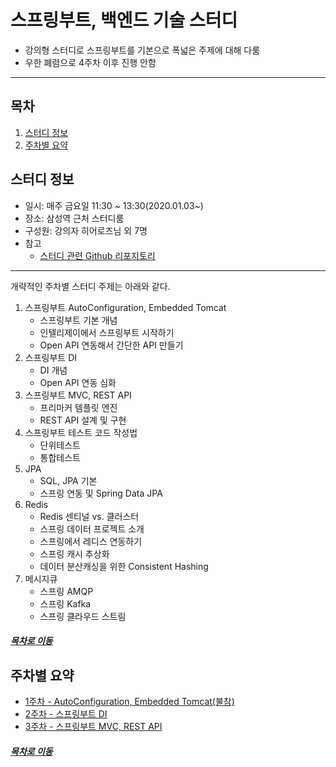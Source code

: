 스프링부트, 백엔드 기술 스터디
=====
* 강의형 스터디로 스프링부트를 기본으로 폭넓은 주제에 대해 다룸
* 우한 폐렴으로 4주차 이후 진행 안함
- - -
## 목차
1. [스터디 정보](#스터디-정보)
2. [주차별 요약](#주차별-요약)

## 스터디 정보
* 일시: 매주 금요일 11:30 ~ 13:30(2020.01.03~)
* 장소: 삼성역 근처 스터디룸
* 구성원: 강의자 히어로즈님 외 7명
* 참고
	* [스터디 관련 Github 리포지토리](https://github.com/spring-basic-study/openapi)

- - -
개략적인 주차별 스터디 주제는 아래와 같다.

1. 스프링부트 AutoConfiguration, Embedded Tomcat
	* 스프링부트 기본 개념
	* 인텔리제이에서 스프링부트 시작하기
	* Open API 연동해서 간단한 API 만들기
2. 스프링부트 DI
	* DI 개념
	* Open API 연동 심화
3. 스프링부트 MVC, REST API
	* 프리마커 템플릿 엔진
	* REST API 설계 및 구현
4. 스프링부트 테스트 코드 작성법
	* 단위테스트
	* 통합테스트
5. JPA
	* SQL, JPA 기본
	* 스프링 연동 및 Spring Data JPA
6. Redis
	* Redis 센티널 vs. 클러스터
	* 스프링 데이터 프로젝트 소개
	* 스프링에서 레디스 연동하기
	* 스프링 캐시 추상화
	* 데이터 분산캐싱을 위한 Consistent Hashing
7. 메시지큐
	* 스프링 AMQP
	* 스프링 Kafka
	* 스프링 클라우드 스트림

##### [목차로 이동](#목차)

## 주차별 요약
* [1주차 - AutoConfiguration, Embedded Tomcat(불참)](week_1.md)
* [2주차 - 스프링부트 DI](week_2.md)
* [3주차 - 스프링부트 MVC, REST API](week_3.md)

##### [목차로 이동](#목차)